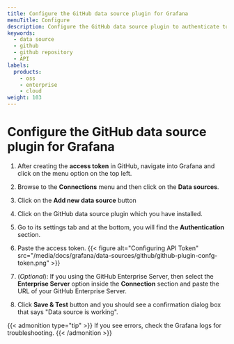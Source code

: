 ```yaml
---
title: Configure the GitHub data source plugin for Grafana
menuTitle: Configure
description: Configure the GitHub data source plugin to authenticate to GitHub
keywords:
  - data source
  - github
  - github repository
  - API
labels:
  products:
    - oss
    - enterprise
    - cloud
weight: 103
---
```


# Configure the GitHub data source plugin for Grafana

1. After creating the **access token** in GitHub, navigate into Grafana and click on the menu option on the top left.

1. Browse to the **Connections** menu and then click on the **Data sources**.

1. Click on the **Add new data source** button

1. Click on the GitHub data source plugin which you have installed.

1. Go to its settings tab and at the bottom, you will find the **Authentication** section.

1. Paste the access token.
   {{< figure alt="Configuring API Token" src="/media/docs/grafana/data-sources/github/github-plugin-confg-token.png" >}}

1. (_Optional_): If you using the GitHub Enterprise Server, then select the **Enterprise Server** option inside the **Connection** section and paste the URL of your GitHub Enterprise Server.

1. Click **Save & Test** button and you should see a confirmation dialog box that says "Data source is working".

{{< admonition type="tip" >}}
If you see errors, check the Grafana logs for troubleshooting.
{{< /admonition >}}

